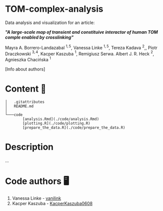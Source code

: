 # TOM-complex-analysis
Data analysis and visualization for an article:

***"A large-scale map of transient and constituive interactor of human TOM comple enabled by crosslinking"***

Mayra A. Borrero-Landazabal $^{1,5}$, Vanessa Linke $^{1,5}$, Tereza Kadava $^{2}$,, Piotr Draczkowski $^{3,4}$, 
Kacper Kaszuba $^{1}$, Remigiusz Serwa. Albert J. R. Heck $^{2}$, Agnieszka Chacińska $^{1}$

[Info about authors]

# Content 📁

```
│   .gitattributes
│   README.md
│
└───code
        [analysis.Rmd](./code/analysis.Rmd)
        [plotting.R](./code/plotting.R)
        [prepare_the_data.R](./code/prepare_the_data.R)
```

# Description

...

# Code authors 🖥️

1. Vanessa Linke - [vanilink](https://github.com/vanilink)
2. Kacper Kaszuba - [KacperKaszuba0608](https://github.com/KacperKaszuba0608)